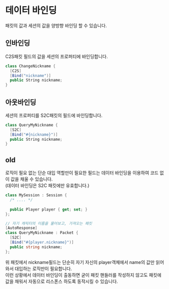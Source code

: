 데이터 바인딩
====

패킷의 값과 세션의 값을 양방향 바인딩 할 수 있습니다.

인바인딩
----
C2S패킷 필드의 값을 세션의 프로퍼티에 바인딩합니다.

```c#
class ChangeNickname {
  [C2S]
  [Bind("nickname")]
  public String nickname;
}
```

아웃바인딩
----
세션의 프로퍼티를 S2C패킷의 필드에 바인딩합니다.

```c#
class QueryMyNickname {
  [S2C]
  [Bind("#{nickname}")]
  public String nickname;
}
```

old
----
로직이 필요 없는 단순 대입 역할만이 필요한 필드는 데이터 바인딩을 이용하여 코드 없이 값을 채울 수 있습니다.<br>
(데이터 바인딩은 S2C 패킷에만 유효합니다.)

```c#
class MySession : Session {
  /* .... */
  
  public Player player { get; set; }
};
```
```c#
// 자기 캐릭터의 이름을 물어보고, 가져오는 패킷
[AutoResponse]
class QueryMyNickname : Packet {
  [S2C]
  [Bind("#{player.nickname}")]
  public string nickname;
};
```
위 패킷에서 nickname필드는 단순히 자기 자신의 player객체에서 name의 값만 읽어와서 대입하는 로직만이 필요합니다.<br>
이런 상황에서 데이터 바인딩이 출동하면 굳이 패킷 핸들러를 작성하지 않고도 패킷에 값을 채워서 자동으로 리스폰스 하도록 동작시킬 수 있습니다.

